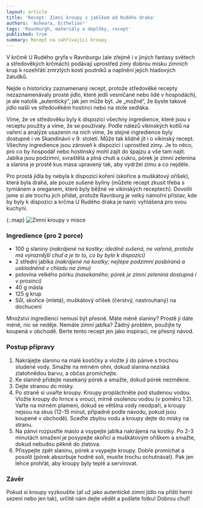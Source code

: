 ```yaml
---
layout: article
title: 'Recept: Zimní kroupy s jablkem od Rudého draka'
authors: 'Asheara, Ecthelion²'
tags: 'Ravnburgh, materiály a doplňky, recept'
published: true
summary: Recept na zahřívající kroupy
---
```

V krčmě U Rudého gryfa v Ravnburgu (ale zřejmě i v jiných fantasy světech a středověkých krčmách) podávají uprostřed zimy dobrou misku zimních krup k rozehřátí zmrzlých kostí poutníků a naplnění jejich hladových žaludků.

Nejde o historicky zaznamenaný recept, protože středověké recepty nezaznamenávaly prosté jídlo, které jedli vesničané nebo lidé v hospodách), je ale natolik „autentický“, jak jen může být. Je „možné“, že byste takové jídlo našli ve středověkém hostinci nebo na stole sedláka. 

Víme, že ve středověku byly k dispozici všechny ingredience, které jsou v receptu použity a víme, že se používaly. Podle nálezů vikinských kotlů na vaření a analýze usazenin na nich víme, že stejné ingredience byly dostupné i ve Skandinávii v 9. století. Může tak klidně jít i o vikinský recept. Všechny ingredience jsou zároveň k dispozici i uprostřed zimy. Je to něco, pro co by hospodář nebo hostinský mohl zajít do špajzu a vše tam najít. Jablka jsou podzimní, svraštělá a plná chuti a cukru, pórek je zimní zelenina a slanina je prostě kus masa upravený tak, aby vydržel zimu a co nejdéle. 

Pro prostá jídla by nebyla k dispozici koření (skořice a muškátový oříšek), která byla drahá, ale pouze sušené byliny (můžete recept zkusit třeba s tymiánem a oreganem, které byly běžné ve vikinských receptech). Dovolili jsme si ale trochu jich přidat, protože Ravnburg je velký námořní přístav, kde by byly k dispozici a krčma U Rudého draka je navíc vyhlášená pro svou kuchyni.

{:.map}
![Zimní kroupy v misce]({{site.baseurl}}/94/zimni-kroupy.jpg)

### Ingredience (pro 2 porce)
-	100 g slaniny _(nakrájené na kostky; ideálně sušená, ne vařená, protože má výraznější chuť a je to to, co by bylo k dispozici)_
-	2 střední jablka _(nakrájené na kostky; nejlépe podzimní posbíraná a uskladněná v chladu na zimu)_
-	polovina velkého pórku _(nasekaného; pórek je zimní zelenina dostupná i v prosinci)_
-	40 g másla
-	125 g krup
-	Sůl, skořice (mletá), muškátový oříšek (čerstvý, nastrouhaný) na dochucení

Množství ingrediencí nemusí být přesné. Máte méně slaniny? Prostě jí dáte méně, nic se neděje. Nemáte zimní jablka? Žádný problém, použijte ty koupená v obchodě. Berte tento recept jen jako inspiraci, ne přesný návod.

### Postup přípravy
1.	Nakrájejte slaninu na malé kostičky a vložte ji do pánve s trochou studené vody. Smažte na mírném ohni, dokud slanina nezíská zlatohnědou barvu, a občas promíchejte.
2.	Ke slanině přidejte nasekaný pórek a smažte, dokud pórek nezměkne.
3.	Dejte stranou do misky.
4.	Po straně si uvařte kroupy. Kroupy propláchněte pod studenou vodou. Vložte kroupy do hrnce s vroucí, mírně osolenou vodou (v poměru 1:2). Vařte na mírném plameni, dokud se většina vody neodpaří, a kroupy nejsou na skus (12-15 minut, případně podle návodu, pokud jsou koupené v obchodě). Sceďte zbylou vodu a kroupy dejte do misky na stranu.
5.	Na pánvi rozpusťte máslo a vsypejte jablka nakrájená na kostky. Po 2-3 minutách smažení je posypejte skořicí a muškátovým oříškem a smažte, dokud nebudou pěkně do zlatova. 
6.	Přisypejte zpět slaninu, pórek a vsypejte kroupy. Dobře promíchat a posolit (pórek absorbuje hodně soli, musíte trochu ochutnávat). Pak jen lehce prohřát, aby kroupy byly teplé a servírovat.

### Závěr
Pokud si kroupy vyzkoušíte (ať už jako autentické zimní jídlo na příští herní sezení nebo jen tak), určitě nám dejte vědět a pošlete fotku! Dobrou chuť!
